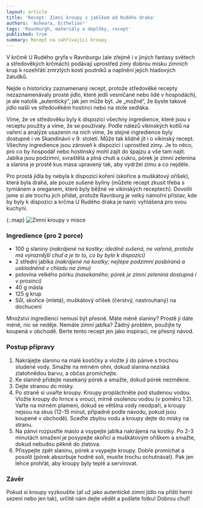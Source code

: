 ```yaml
---
layout: article
title: 'Recept: Zimní kroupy s jablkem od Rudého draka'
authors: 'Asheara, Ecthelion²'
tags: 'Ravnburgh, materiály a doplňky, recept'
published: true
summary: Recept na zahřívající kroupy
---
```

V krčmě U Rudého gryfa v Ravnburgu (ale zřejmě i v jiných fantasy světech a středověkých krčmách) podávají uprostřed zimy dobrou misku zimních krup k rozehřátí zmrzlých kostí poutníků a naplnění jejich hladových žaludků.

Nejde o historicky zaznamenaný recept, protože středověké recepty nezaznamenávaly prosté jídlo, které jedli vesničané nebo lidé v hospodách), je ale natolik „autentický“, jak jen může být. Je „možné“, že byste takové jídlo našli ve středověkém hostinci nebo na stole sedláka. 

Víme, že ve středověku byly k dispozici všechny ingredience, které jsou v receptu použity a víme, že se používaly. Podle nálezů vikinských kotlů na vaření a analýze usazenin na nich víme, že stejné ingredience byly dostupné i ve Skandinávii v 9. století. Může tak klidně jít i o vikinský recept. Všechny ingredience jsou zároveň k dispozici i uprostřed zimy. Je to něco, pro co by hospodář nebo hostinský mohl zajít do špajzu a vše tam najít. Jablka jsou podzimní, svraštělá a plná chuti a cukru, pórek je zimní zelenina a slanina je prostě kus masa upravený tak, aby vydržel zimu a co nejdéle. 

Pro prostá jídla by nebyla k dispozici koření (skořice a muškátový oříšek), která byla drahá, ale pouze sušené byliny (můžete recept zkusit třeba s tymiánem a oreganem, které byly běžné ve vikinských receptech). Dovolili jsme si ale trochu jich přidat, protože Ravnburg je velký námořní přístav, kde by byly k dispozici a krčma U Rudého draka je navíc vyhlášená pro svou kuchyni.

{:.map}
![Zimní kroupy v misce]({{site.baseurl}}/94/zimni-kroupy.jpg)

### Ingredience (pro 2 porce)
-	100 g slaniny _(nakrájené na kostky; ideálně sušená, ne vařená, protože má výraznější chuť a je to to, co by bylo k dispozici)_
-	2 střední jablka _(nakrájené na kostky; nejlépe podzimní posbíraná a uskladněná v chladu na zimu)_
-	polovina velkého pórku _(nasekaného; pórek je zimní zelenina dostupná i v prosinci)_
-	40 g másla
-	125 g krup
-	Sůl, skořice (mletá), muškátový oříšek (čerstvý, nastrouhaný) na dochucení

Množství ingrediencí nemusí být přesné. Máte méně slaniny? Prostě jí dáte méně, nic se neděje. Nemáte zimní jablka? Žádný problém, použijte ty koupená v obchodě. Berte tento recept jen jako inspiraci, ne přesný návod.

### Postup přípravy
1.	Nakrájejte slaninu na malé kostičky a vložte ji do pánve s trochou studené vody. Smažte na mírném ohni, dokud slanina nezíská zlatohnědou barvu, a občas promíchejte.
2.	Ke slanině přidejte nasekaný pórek a smažte, dokud pórek nezměkne.
3.	Dejte stranou do misky.
4.	Po straně si uvařte kroupy. Kroupy propláchněte pod studenou vodou. Vložte kroupy do hrnce s vroucí, mírně osolenou vodou (v poměru 1:2). Vařte na mírném plameni, dokud se většina vody neodpaří, a kroupy nejsou na skus (12-15 minut, případně podle návodu, pokud jsou koupené v obchodě). Sceďte zbylou vodu a kroupy dejte do misky na stranu.
5.	Na pánvi rozpusťte máslo a vsypejte jablka nakrájená na kostky. Po 2-3 minutách smažení je posypejte skořicí a muškátovým oříškem a smažte, dokud nebudou pěkně do zlatova. 
6.	Přisypejte zpět slaninu, pórek a vsypejte kroupy. Dobře promíchat a posolit (pórek absorbuje hodně soli, musíte trochu ochutnávat). Pak jen lehce prohřát, aby kroupy byly teplé a servírovat.

### Závěr
Pokud si kroupy vyzkoušíte (ať už jako autentické zimní jídlo na příští herní sezení nebo jen tak), určitě nám dejte vědět a pošlete fotku! Dobrou chuť!
